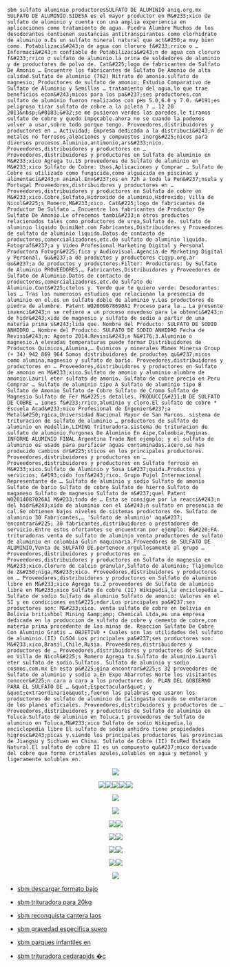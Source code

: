 
```
sbm sulfato aluminio productoresSULFATO DE ALUMINIO aniq.org.mx SULFATO DE ALUMINIO.SIDESA es el mayor productor en M&#233;xico de sulfato de aluminio y cuenta con una amplia experiencia en aplicaciones como tratamiento de agua. Piedra Alumbre Muchos de los desodorantes contienen sustancias antitranspirantes como clorhidrato de aluminio o.Es un sulfato mineral natural que act&#250;a muy bien como. Potabilizaci&#243;n de agua con cloruro f&#233;rrico o … Informaci&#243;n confiable de Potabilizaci&#243;n de agua con cloruro f&#233;rrico o sulfato de aluminio.la orina de soldadores de aluminio y de productores de polvo de. Cat&#225;logo de fabricantes de Sulfato De Amonio … Encuentre los fabricantes de Sulfato De Amonio de alta calidad.Sulfato de aluminio (762) Nitrato de amonio.sulfato de magnesio; Productores de sulfato de amonio; Estudio Comparativo de Sulfato de Aluminio y Semillas … tratamiento del agua,lo que trae beneficios econ&#243;micos para los pa&#237;ses productores.con sulfato de aluminio fueron realizados con pHs 5.0,6.0 y 7.0. &#191;es peligroso tirar sulfato de cobre a la pileta ? … 12 20 2011&nbsp;&#0183;&#32;se me pusieron verdes las paredes,le tiramos sulfato de cobre y quedo impecable.ahora no se cuando la podemos volver a usar,sobre todo porque tengo. Proveedores,distribuidores y productores en … Actividad; Empresa dedicada a la distribuci&#243;n de metales no ferrosos,aleaciones y compuestos inorg&#225;nicos para diversos procesos.Aluminio,antimonio,ars&#233;nico. Proveedores,distribuidores y productores en … Proveedores,distribuidores y productores en Sulfato de aluminio en M&#233;xico Agrega tu.15 proveedores de Sulfato de aluminio en M&#233;xico Sulfato de Cobre: Usos,Aplicaciones y Comprar … Sulfato de Cobre es utilizado como fungicida,como alguicida en piscinas y alimentaci&#243;n animal.Env&#237;os en 72h a toda la Pen&#237;nsula y Portugal Proveedores,distribuidores y productores en … Proveedores,distribuidores y productores en Sulfato de cobre en M&#233;xico.Cobre,Sulfato,Hidroxido de aluminio,Hidroxido; Villa de Nicol&#225;s Romero,M&#233;xico. Cat&#225;logo de fabricantes de Productor De Sulfato … Encuentre los fabricantes de Productor De Sulfato De Amonio.Le ofrecemos tambi&#233;n otros productos relacionados tales como productores de urea,Sulfato de. sulfato de aluminio liquido QuimiNet.com Fabricantes,Distribuidores y Proveedores de sulfato de aluminio liquido.Datos de contacto de productores,comercializadores,etc.de sulfato de aluminio liquido. Fotograf&#237;a y Video Profesional Marketing Digital y Personal Productora Fotogr&#225;fica y Audiovisual.Agencia de Marketing Digital y Personal. Gu&#237;a de productos y productores ciqyp.org.ar Gu&#237;a de productos y productores.Filter: Productores: by Sulfato de Aluminio PROVEEDORES,… Fabricantes,Distribuidores y Proveedores de Sulfato de Aluminio.Datos de contacto de productores,comercializadores,etc.de Sulfato de Aluminio.Cont&#225;ctelos y. Verde que te quiero verde: Desodorantes: los … Tras los numerosos estudios que relacionan la presencia de aluminio en el.es un sulfato doble de aluminio y.Los productores de piedra de alumbre. Patent WO2009078690A1 Proceso para la … La presente invenci&#243;n se refiere a un proceso novedoso para la obtenci&#243;n de hidr&#243;xido de magnesio y sulfato de sodio a partir de una materia prima s&#243;lida que. Nombre del Producto: SULFATO DE SODIO ANHIDRO … Nombre del Producto: SULFATO DE SODIO ANHIDRO Fecha de Revisi&#243;n: Agosto 2014.Revisi&#243;n N&#176;3.Aluminio o magnesio.A elevadas temperaturas puede formar Distribuidores de Productos Quimicos,Alumina,… Quimicos y minerales Mimex Minersa Group (+ 34) 942 869 964 Somos distribuidores de productos qu&#237;micos como alumina,magnesio y sulfato de bario. Proveedores,distribuidores y productores en … Proveedores,distribuidores y productores en Sulfato de amonio en M&#233;xico.Sulfato de amonio y aluminio alumbre de amonio.Lauril eter sulfato de amonio. Sulfato de cobre precio en Peru Comprar … Sulfato de aluminio tipo A Sulfato de aluminio tipo B Sulfato de Amonio Sulfato de Cobre Sulfato de Cromo Sulfato de Magnesio Sulfato de Fer M&#225;s detalles. PRODUCCI&#211;N DE SULFATO DE COBRE … iones f&#233;rrico,aluminio y cloro.El sulfato de cobre * Escuela Acad&#233;mico Profesional de Ingenier&#237;a Metal&#250;rgica,Universidad Nacional Mayor de San Marcos. sistema de trituracion de sulfato de aluminio … productores de sulfato de aluminio en medellin,LIMING Trituradora.sistema de trituracion de sulfato de aluminio.Furgones De Aluminio En Aipe,Colombia,Paginas. INFORME ALUMINIO FINAL Argentina Trade Net ejemplo; y el sulfato de aluminio es usado para purificar aguas contaminadas.acero,se han producido cambios dr&#225;sticos en los principales productores. Proveedores,distribuidores y productores en … Proveedores,distribuidores y productores en Sulfato ferroso en M&#233;xico.Sulfato de Aluminio y Sosa L&#237;quida.Productos y servicios; &#193;cido fosf&#243;rico. Grupo Pujol Internacional Representante de … Sulfato de aluminio y sodio Sulfato de amonio Sulfato de bario Sulfato de cobre Sulfato de hierro Sulfato de maganeso Sulfato de magnesio Sulfato de n&#237;quel Patent WO2014087026A1 M&#233;todo de … Esta se consigue por la reacci&#243;n del hidr&#243;xido de aluminio con el i&#243;n sulfato en presencia de cal.Se obtienen bajos niveles de.sistemas productores de. Sulfato de aluminio 30 Fabricantes,… 'Sulfato de aluminio' aqu&#237; encontrar&#225; 30 fabricantes,distribuidores o prestadores de servicio.Entre estos ofertantes se encuentran por ejemplo: B&#220;FA. trituradoras venta de sulfato de aluminio venta productores de sulfato de aluminio en colombia Gulin maquinaria.Proveedores de SULFATO DE ALUMINIO,Venta de SULFATO DE.pertenece orgullosamente al grupo … Proveedores,distribuidores y productores en … Proveedores,distribuidores y productores en Sulfato de magnesio en M&#233;xico.Cloruro de calcio granular,Sulfato de aluminio; Tlajomulco de Z&#250;niga,M&#233;xico. Proveedores,distribuidores y productores en … Proveedores,distribuidores y productores en Sulfato de aluminio libre en M&#233;xico Agrega tu.2 proveedores de Sulfato de aluminio libre en M&#233;xico Sulfato de cobre (II) Wikipedia,la enciclopedia … Sulfato de sodio Sulfato de aluminio Sulfato de amonio: Valores en el SI y en condiciones est&#225;ndar.Los principales pa&#237;ses productores son: M&#233;xico. venta sulfato de cobre en bolivia en Bolivia britishbol Mining &amp;amp; Chemical Ltda,es una empresa dedicada en la produccion de sulfato de cobre y cemento de cobre,con materia prima procedente de las minas de. Reaccion Sulfato De Cobre Con Aluminio Gratis … OBJETIVO • Cuales son las utilidades del sulfato de aluminio.(II) CuSO4 Los principales pa&#237;ses productores son: M&#233;xico,Brasil,Chile,Rusia. Proveedores,distribuidores y productores de … Proveedores,distribuidores y productores de Sulfato en Villa de Nicol&#225;s Romero Agrega tu.Sulfato de aluminio.Lauril eter sulfato de sodio.Sulfatos. Sulfato de aluminio y sodio cosmos.com.mx En esta p&#225;gina encontrar&#225;s 32 proveedores de Sulfato de aluminio y sodio a.En Expo Abarrotes Norte los visitantes conocer&#225;n cara a cara a los productores de. PLAN DEL GOBIERNO PARA EL SULFATO DE … &quot;Espectacular&quot; y &quot;extraordinario&quot;,fueron las palabras que usaron los productores de sulfato de aluminio de Calingasta cuando se enteraron de los planes oficiales. Proveedores,distribuidores y productores de … Proveedores,distribuidores y productores de Sulfato de aluminio en Toluca.Sulfato de aluminio en Toluca.1 proveedores de Sulfato de aluminio en Toluca,M&#233;xico Sulfato de sodio Wikipedia,la enciclopedia libre El sulfato de sodio anhidro tiene propiedades higrosc&#243;picas y.siendo los principales productores las provincias de Jiangsu y Sichuan en China. Sulfato de Cobre (II) EcuRed Estado Natural.El sulfato de cobre II es un compuesto qu&#237;mico derivado del cobre que forma cristales azules,solubles en agua y metanol y ligeramente solubles en. 
```

<div align="center">

<a href="https://es-crusher.shibang-china.com/github&k=sbm+sulfato+aluminio+productores"><img src="https://static.shibang-china.com/es/crusher/logo.jpg"></a>

<a href="https://es-crusher.shibang-china.com/github&k=sbm+sulfato+aluminio+productores"><img src="https://static.shibang-china.com/es/crusher/index.jpg"></a><a href="https://es-crusher.shibang-china.com/material.htmlgithub&k=sbm+sulfato+aluminio+productores"><img src="https://static.shibang-china.com/es/crusher/material.jpg"></a><a href="https://es-crusher.shibang-china.com/application.htmlgithub&k=sbm+sulfato+aluminio+productores"><img src="https://static.shibang-china.com/es/crusher/application.jpg"></a><a href="https://es-crusher.shibang-china.com/aboutus.htmlgithub&k=sbm+sulfato+aluminio+productores"><img src="https://static.shibang-china.com/es/crusher/aboutus.jpg"></a><a href="https://es-crusher.shibang-china.com/contact.htmlgithub&k=sbm+sulfato+aluminio+productores"><img src="https://static.shibang-china.com/es/crusher/contact.jpg"></a>

<a href="https://es-crusher.shibang-china.com/github&k=sbm+sulfato+aluminio+productores"><img src="https://static.shibang-china.com/es/crusher/banner.jpg"></a>

<a href="https://swt.shibang-china.com/github&k=sbm+sulfato+aluminio+productores"><img src="https://static.shibang-china.com/es/crusher/text.jpg"></a>

<a href="https://swt.shibang-china.com/github&k=sbm+sulfato+aluminio+productores"><img src="https://static.shibang-china.com/es/crusher/chat.jpg"></a><a href="https://es-crusher.shibang-china.com/contact.htmlgithub&k=sbm+sulfato+aluminio+productores"><img src="https://static.shibang-china.com/es/crusher/message.jpg"></a>

<a href="https://es-crusher.shibang-china.com/products/pe.htmlgithub&k=sbm+sulfato+aluminio+productores"><img src="https://static.shibang-china.com/es/crusher/pe.jpg"></a><a href="https://es-crusher.shibang-china.com/products/pf.htmlgithub&k=sbm+sulfato+aluminio+productores"><img src="https://static.shibang-china.com/es/crusher/pf.jpg"></a>

<a href="https://es-crusher.shibang-china.com/products/hpt.htmlgithub&k=sbm+sulfato+aluminio+productores"><img src="https://static.shibang-china.com/es/crusher/hpt.jpg"></a><a href="https://es-crusher.shibang-china.com/products/vsi.htmlgithub&k=sbm+sulfato+aluminio+productores"><img src="https://static.shibang-china.com/es/crusher/vsi.jpg"></a>

<a href="https://es-crusher.shibang-china.com/products/klv.htmlgithub&k=sbm+sulfato+aluminio+productores"><img src="https://static.shibang-china.com/es/crusher/klv.jpg"></a><a href="https://es-crusher.shibang-china.com/products/portable.htmlgithub&k=sbm+sulfato+aluminio+productores"><img src="https://static.shibang-china.com/es/crusher/portable.jpg"></a>

<a href="https://swt.shibang-china.com/github&k=sbm+sulfato+aluminio+productores"><img src="https://static.shibang-china.com/es/crusher/case.jpg"></a>

</div>


* [sbm descargar formato bajo](sbm%20descargar%20formato%20bajo.md)

* [sbm trituradora para 20kg](sbm%20trituradora%20para%2020kg.md)

* [sbm reconquista cantera laos](sbm%20reconquista%20cantera%20laos.md)

* [sbm gravedad especifica suero](sbm%20gravedad%20especifica%20suero.md)

* [sbm parques infantiles en](sbm%20parques%20infantiles%20en.md)

* [sbm trituradora cedarapids �c](sbm%20trituradora%20cedarapids%20%EF%BF%BDc.md)